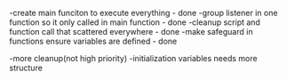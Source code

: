 -create main funciton to execute everything - done
-group listener in one function so it only called in main function - done
-cleanup script and function call that scattered everywhere - done
-make safeguard in functions ensure variables are defined - done

-more cleanup(not high priority)
-initialization variables needs more structure
